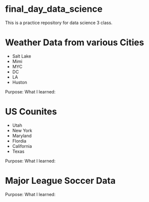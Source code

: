 # final_day_data_science
This is a practice repository for data science 3 class.

# Weather Data from various Cities
- Salt Lake
- Mimi
- MYC
- DC
- LA
- Huston

Purpose:
What I learned:

# US Counites
- Utah
- New York
- Maryland
- Flordia
- California
- Texas

Purpose:
What I learned:

# Major League Soccer Data



Purpose:
What I learned:
